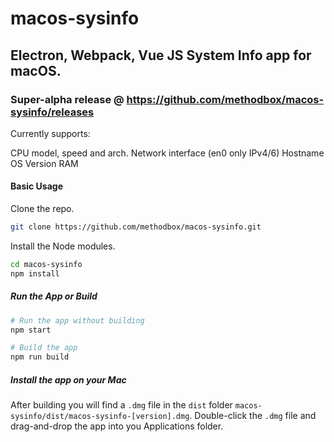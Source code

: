 # macos-sysinfo

## Electron, Webpack, Vue JS System Info app for macOS.



### Super-alpha release @ https://github.com/methodbox/macos-sysinfo/releases

Currently supports:

CPU model, speed and arch.
Network interface (en0 only  IPv4/6)
Hostname
OS Version
RAM

#### Basic Usage
Clone the repo.
```bash
git clone https://github.com/methodbox/macos-sysinfo.git
```

Install the Node modules.
```bash
cd macos-sysinfo
npm install
```

##### Run the App or Build
```bash
# Run the app without building
npm start

# Build the app
npm run build
```

##### Install the app on your Mac
After building you will find a `.dmg` file in the `dist` folder `macos-sysinfo/dist/macos-sysinfo-[version].dmg`. Double-click the `.dmg` file and drag-and-drop the app into you Applications folder.
